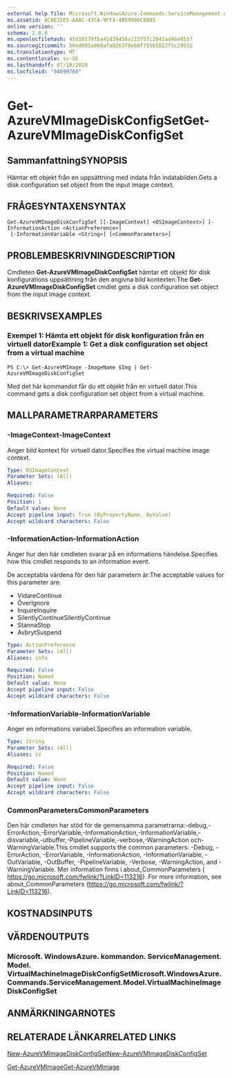 ```yaml
---
external help file: Microsoft.WindowsAzure.Commands.ServiceManagement.dll-Help.xml
ms.assetid: ACBE32E5-AA8C-43CA-9FF4-4B59906C6B85
online version: ''
schema: 2.0.0
ms.openlocfilehash: 45d18179fba41d39456a11575fc2041ad4be8557
ms.sourcegitcommit: 56ed085a868afa8263f8eb0f755b5822f5c29532
ms.translationtype: MT
ms.contentlocale: sv-SE
ms.lasthandoff: 07/18/2020
ms.locfileid: "94099760"
---
```

# <span data-ttu-id="13e59-101">Get-AzureVMImageDiskConfigSet</span><span class="sxs-lookup"><span data-stu-id="13e59-101">Get-AzureVMImageDiskConfigSet</span></span>

## <span data-ttu-id="13e59-102">Sammanfattning</span><span class="sxs-lookup"><span data-stu-id="13e59-102">SYNOPSIS</span></span>
<span data-ttu-id="13e59-103">Hämtar ett objekt från en uppsättning med indata från indatabilden.</span><span class="sxs-lookup"><span data-stu-id="13e59-103">Gets a disk configuration set object from the input image context.</span></span>

## <span data-ttu-id="13e59-104">FRÅGESYNTAXEN</span><span class="sxs-lookup"><span data-stu-id="13e59-104">SYNTAX</span></span>

```
Get-AzureVMImageDiskConfigSet [[-ImageContext] <OSImageContext>] [-InformationAction <ActionPreference>]
 [-InformationVariable <String>] [<CommonParameters>]
```

## <span data-ttu-id="13e59-105">PROBLEMBESKRIVNING</span><span class="sxs-lookup"><span data-stu-id="13e59-105">DESCRIPTION</span></span>
<span data-ttu-id="13e59-106">Cmdleten **Get-AzureVMImageDiskConfigSet** hämtar ett objekt för disk konfigurations uppsättning från den angivna bild kontexten.</span><span class="sxs-lookup"><span data-stu-id="13e59-106">The **Get-AzureVMImageDiskConfigSet** cmdlet gets a disk configuration set object from the input image context.</span></span>

## <span data-ttu-id="13e59-107">BESKRIVS</span><span class="sxs-lookup"><span data-stu-id="13e59-107">EXAMPLES</span></span>

### <span data-ttu-id="13e59-108">Exempel 1: Hämta ett objekt för disk konfiguration från en virtuell dator</span><span class="sxs-lookup"><span data-stu-id="13e59-108">Example 1: Get a disk configuration set object from a virtual machine</span></span>
```
PS C:\> Get-AzureVMImage -ImageName $Img | Get-AzureVMImageDiskConfigSet
```

<span data-ttu-id="13e59-109">Med det här kommandot får du ett objekt från en virtuell dator.</span><span class="sxs-lookup"><span data-stu-id="13e59-109">This command gets a disk configuration set object from a virtual machine.</span></span>

## <span data-ttu-id="13e59-110">MALLPARAMETRAR</span><span class="sxs-lookup"><span data-stu-id="13e59-110">PARAMETERS</span></span>

### <span data-ttu-id="13e59-111">-ImageContext</span><span class="sxs-lookup"><span data-stu-id="13e59-111">-ImageContext</span></span>
<span data-ttu-id="13e59-112">Anger bild kontext för virtuell dator.</span><span class="sxs-lookup"><span data-stu-id="13e59-112">Specifies the virtual machine image context.</span></span>

```yaml
Type: OSImageContext
Parameter Sets: (All)
Aliases: 

Required: False
Position: 1
Default value: None
Accept pipeline input: True (ByPropertyName, ByValue)
Accept wildcard characters: False
```

### <span data-ttu-id="13e59-113">-InformationAction</span><span class="sxs-lookup"><span data-stu-id="13e59-113">-InformationAction</span></span>
<span data-ttu-id="13e59-114">Anger hur den här cmdleten svarar på en informations händelse.</span><span class="sxs-lookup"><span data-stu-id="13e59-114">Specifies how this cmdlet responds to an information event.</span></span>

<span data-ttu-id="13e59-115">De acceptabla värdena för den här parametern är:</span><span class="sxs-lookup"><span data-stu-id="13e59-115">The acceptable values for this parameter are:</span></span>

- <span data-ttu-id="13e59-116">Vidare</span><span class="sxs-lookup"><span data-stu-id="13e59-116">Continue</span></span>
- <span data-ttu-id="13e59-117">Över</span><span class="sxs-lookup"><span data-stu-id="13e59-117">Ignore</span></span>
- <span data-ttu-id="13e59-118">Inquire</span><span class="sxs-lookup"><span data-stu-id="13e59-118">Inquire</span></span>
- <span data-ttu-id="13e59-119">SilentlyContinue</span><span class="sxs-lookup"><span data-stu-id="13e59-119">SilentlyContinue</span></span>
- <span data-ttu-id="13e59-120">Stanna</span><span class="sxs-lookup"><span data-stu-id="13e59-120">Stop</span></span>
- <span data-ttu-id="13e59-121">Avbryt</span><span class="sxs-lookup"><span data-stu-id="13e59-121">Suspend</span></span>

```yaml
Type: ActionPreference
Parameter Sets: (All)
Aliases: infa

Required: False
Position: Named
Default value: None
Accept pipeline input: False
Accept wildcard characters: False
```

### <span data-ttu-id="13e59-122">-InformationVariable</span><span class="sxs-lookup"><span data-stu-id="13e59-122">-InformationVariable</span></span>
<span data-ttu-id="13e59-123">Anger en informations variabel.</span><span class="sxs-lookup"><span data-stu-id="13e59-123">Specifies an information variable.</span></span>

```yaml
Type: String
Parameter Sets: (All)
Aliases: iv

Required: False
Position: Named
Default value: None
Accept pipeline input: False
Accept wildcard characters: False
```

### <span data-ttu-id="13e59-124">CommonParameters</span><span class="sxs-lookup"><span data-stu-id="13e59-124">CommonParameters</span></span>
<span data-ttu-id="13e59-125">Den här cmdleten har stöd för de gemensamma parametrarna:-debug,-ErrorAction,-ErrorVariable,-InformationAction,-InformationVariable,-disvariable,-utbuffer,-PipelineVariable,-verbose,-WarningAction och-WarningVariable.</span><span class="sxs-lookup"><span data-stu-id="13e59-125">This cmdlet supports the common parameters: -Debug, -ErrorAction, -ErrorVariable, -InformationAction, -InformationVariable, -OutVariable, -OutBuffer, -PipelineVariable, -Verbose, -WarningAction, and -WarningVariable.</span></span> <span data-ttu-id="13e59-126">Mer information finns i about_CommonParameters ( https://go.microsoft.com/fwlink/?LinkID=113216) .</span><span class="sxs-lookup"><span data-stu-id="13e59-126">For more information, see about_CommonParameters (https://go.microsoft.com/fwlink/?LinkID=113216).</span></span>

## <span data-ttu-id="13e59-127">KOSTNADS</span><span class="sxs-lookup"><span data-stu-id="13e59-127">INPUTS</span></span>

## <span data-ttu-id="13e59-128">VÄRDEN</span><span class="sxs-lookup"><span data-stu-id="13e59-128">OUTPUTS</span></span>

### <span data-ttu-id="13e59-129">Microsoft. WindowsAzure. kommandon. ServiceManagement. Model. VirtualMachineImageDiskConfigSet</span><span class="sxs-lookup"><span data-stu-id="13e59-129">Microsoft.WindowsAzure.Commands.ServiceManagement.Model.VirtualMachineImageDiskConfigSet</span></span>

## <span data-ttu-id="13e59-130">ANMÄRKNINGAR</span><span class="sxs-lookup"><span data-stu-id="13e59-130">NOTES</span></span>

## <span data-ttu-id="13e59-131">RELATERADE LÄNKAR</span><span class="sxs-lookup"><span data-stu-id="13e59-131">RELATED LINKS</span></span>

[<span data-ttu-id="13e59-132">New-AzureVMImageDiskConfigSet</span><span class="sxs-lookup"><span data-stu-id="13e59-132">New-AzureVMImageDiskConfigSet</span></span>](./New-AzureVMImageDiskConfigSet.md)

[<span data-ttu-id="13e59-133">Get-AzureVMImage</span><span class="sxs-lookup"><span data-stu-id="13e59-133">Get-AzureVMImage</span></span>](./Get-AzureVMImage.md)


